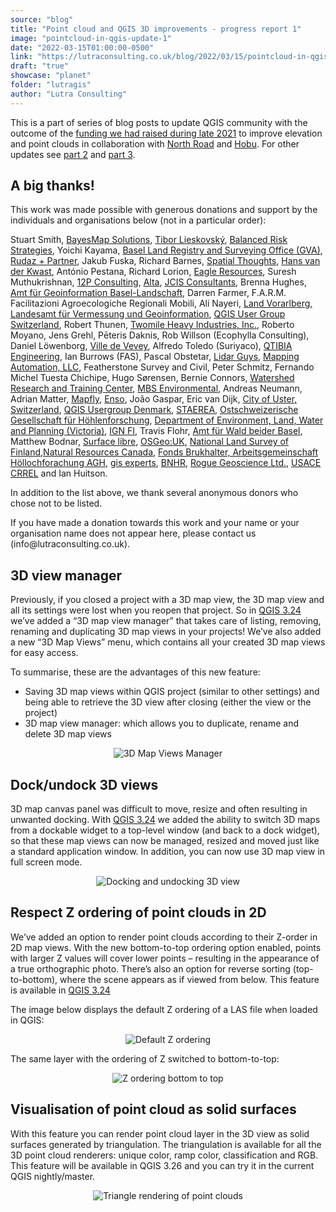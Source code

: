 ```yaml
---
source: "blog"
title: "Point cloud and QGIS 3D improvements - progress report 1"
image: "pointcloud-in-qgis-update-1"
date: "2022-03-15T01:00:00-0500"
link: "https://lutraconsulting.co.uk/blog/2022/03/15/pointcloud-in-qgis-update-1/"
draft: "true"
showcase: "planet"
folder: "lutragis"
author: "Lutra Consulting"
---
```


<p>This is a part of series of blog posts to update QGIS community with the outcome of the <a href="https://www.lutraconsulting.co.uk/crowdfunding/elevation-pointcloud-enhancements-qgis/">funding we had raised during late 2021</a> to improve elevation and point clouds in collaboration with <a href="https://north-road.com/">North Road</a> and <a href="https://hobu.co/">Hobu</a>. For other updates see <a href="https://www.lutraconsulting.co.uk/blog/2022/04/05/pointcloud-in-qgis-update-2/">part 2</a> and <a href="https://www.lutraconsulting.co.uk/blog/2022/06/16/pointcloud-in-qgis-update-3/">part 3</a>.</p>

<h2 id="a-big-thanks">A big thanks!</h2>
<p>This work was made possible with generous donations and support by the individuals and organisations below (not in a particular order):</p>

<p>Stuart Smith, <a href="http://bayesmap.com/">BayesMap Solutions</a>, <a href="https://www.researchgate.net/profile/Tibor-Lieskovsky">Tibor Lieskovský</a>, <a href="http://www.balrisk.com/">Balanced Risk Strategies</a>, Yoichi Kayama, <a href="https://www.gva.bs.ch/">Basel Land Registry and Surveying Office (GVA)</a>, <a href="https://www.rudaz.ch/index.php/en/">Rudaz + Partner</a>, Jakub Fuska, Richard Barnes, <a href="https://spatialthoughts.com">Spatial Thoughts</a>, <a href="https://twitter.com/hansakwast">Hans van der Kwast</a>, António Pestana, Richard Lorion, <a href="http://www.eagleresources.com/">Eagle Resources</a>, Suresh Muthukrishnan, <a href="https://www.12p.consulting/">12P Consulting</a>, <a href="https://www.alta.is/">Alta</a>, <a href="https://jcis.net.au/">JCIS Consultants</a>, Brenna Hughes, <a href="https://www.baselland.ch/">Amt für Geoinformation Basel-Landschaft</a>, Darren Farmer, F.A.R.M. Facilitazioni Agroecologiche Regionali Mobili, Ali Nayeri, <a href="https://vorarlberg.at/">Land Vorarlberg, Landesamt für Vermessung und Geoinformation</a>, <a href="https://qgis.ch/en">QGIS User Group Switzerland</a>, Robert Thunen, <a href="https://twomile.com">Twomile Heavy Industries, Inc.</a>, Roberto Moyano, Jens Grehl, Pēteris Daknis, Rob Willson (Ecophylla Consulting), Daniel Löwenborg, <a href="https://www.vevey.ch/">Ville de Vevey</a>, Alfredo Toledo (Suriyaco), <a href="https://qtibia.ro/">QTIBIA Engineering</a>, Ian Burrows (FAS), Pascal Obstetar, <a href="http://www.lidarguys.com/">Lidar Guys</a>, <a href="https://mappingautomation.com/">Mapping Automation, LLC</a>, Featherstone Survey and Civil, Peter Schmitz, Fernando Michel Tuesta Chichipe, Hugo Sørensen, Bernie Connors, <a href="https://www.thewatershedcenter.com/">Watershed Research and Training Center</a>, <a href="https://mbsenvironmental.com.au/">MBS Environmental</a>, Andreas Neumann, Adrian Matter, <a href="http://mapfly.fr/">Mapfly</a>, <a href="https://www.lutraconsulting.co.uk/blog/categories/qgis/www.ensogeospatial.com">Enso</a>, João Gaspar, Eric van Dijk, <a href="https://www.uster.ch/">City of Uster, Switzerland</a>, <a href="https://www.lutraconsulting.co.uk/blog/categories/qgis/qgis.dk">QGIS Usergroup Denmark</a>, <a href="https://www.staerea.net/">STAEREA</a>, <a href="https://ogh.ch/">Ostschweizerische Gesellschaft für Höhlenforschung</a>, <a href="https://www.delwp.vic.gov.au/">Department of Environment, Land, Water and Planning (Victoria)</a>, <a href="https://www.ignfi.fr/">IGN FI</a>, Travis Flohr, <a href="https://www.baselland.ch/">Amt für Wald beider Basel</a>, Matthew Bodnar, <a href="http://www.surfacelibre.fr/">Surface libre</a>, <a href="https://uk.osgeo.org/">OSGeo:UK</a>, <a href="https://www.maanmittauslaitos.fi/en">National Land Survey of Finland</a>,<a href="https://www.nrcan.gc.ca/home">Natural Resources Canada</a>, <a href="http://zie.ch/">Fonds Brukhalter, Arbeitsgemeinschaft Höllochforachung AGH</a>, <a href="http://gisxperts.de/">gis experts</a>, <a href="https://bnhr.xyz">BNHR</a>, <a href="http://roguegeoscience.com/">Rogue Geoscience Ltd.</a>, <a href="https://www.erdc.usace.army.mil/Locations/CRREL/">USACE CRREL</a> and Ian Huitson.</p>

<p>In addition to the list above, we thank several anonymous donors who chose not to be listed.</p>

<p>If you have made a donation towards this work and your name or your organisation name does not appear here, please contact us (info@lutraconsulting.co.uk).</p>

<h2 id="3d-view-manager">3D view manager</h2>
<p>Previously, if you closed a project with a 3D map view, the 3D map view and all its settings were lost when you reopen that project. So in <a href="https://www.qgis.org/en/site/forusers/visualchangelog324/index.html#feature-3d-map-view-manager">QGIS 3.24</a> we’ve added a “3D map view manager” that takes care of listing, removing, renaming and duplicating 3D map views in your projects! We’ve also added a new “3D Map Views” menu, which contains all your created 3D map views for easy access.</p>

<p>To summarise, these are the advantages of this new feature:</p>

<ul>
  <li>Saving 3D map views within QGIS project (similar to other settings) and being able to retrieve the 3D view after closing (either the view or the project)</li>
  <li>3D map view manager: which allows you to duplicate, rename and delete 3D map views</li>
</ul>

<center>
  <p><img alt="3D Map Views Manager" src="https://lutraconsulting.co.uk/img/posts/3d_map_view_manager.png" title="3d map view manager" /></p>
</center>

<h2 id="dockundock-3d-views">Dock/undock 3D views</h2>
<p>3D map canvas panel was difficult to move, resize and often resulting in unwanted docking. With <a href="https://www.qgis.org/en/site/forusers/visualchangelog324/index.html#feature-dock-undock-3d-views">QGIS 3.24</a> we added the ability to switch 3D maps from a dockable widget to a top-level window (and back to a dock widget), so that these map views can now be managed, resized and moved just like a standard application window. In addition, you can now use 3D map view in full screen mode.</p>

<center>
  <p><img alt="Docking and undocking 3D view" src="https://lutraconsulting.co.uk/img/posts/dock_undock.gif" title="Docking and undocking 3D view" /></p>
</center>

<h2 id="respect-z-ordering-of-point-clouds-in-2d">Respect Z ordering of point clouds in 2D</h2>
<p>We’ve added an option to render point clouds according to their Z-order in 2D map views. With the new bottom-to-top ordering option enabled, points with larger Z values will cover lower points – resulting in the appearance of a true orthographic photo. There’s also an option for reverse sorting (top-to-bottom), where the scene appears as if viewed from below. This feature is available in <a href="https://www.qgis.org/en/site/forusers/visualchangelog324/index.html#feature-respect-z-ordering-when-rendering-point-clouds-in-2d">QGIS 3.24</a></p>

<p>The image below displays the default Z ordering of a LAS file when loaded in QGIS:</p>

<center>
  <p><img alt="Default Z ordering" src="https://lutraconsulting.co.uk/img/posts/pc_z_order_default.png" title="Default Z ordering" /></p>
</center>

<p>The same layer with the ordering of Z switched to bottom-to-top:</p>

<center>
  <p><img alt="Z ordering bottom to top" src="https://lutraconsulting.co.uk/img/posts/pc_z_order_btm_to_top.png" title="Z ordering bottom to top" /></p>
</center>

<h2 id="visualisation-of-point-cloud-as-solid-surfaces">Visualisation of point cloud as solid surfaces</h2>
<p>With this feature you can render point cloud layer in the 3D view as solid surfaces generated by triangulation. The triangulation is available for all the 3D point cloud renderers: unique color, ramp color, classification and RGB. This feature will be available in QGIS 3.26 and you can try it in the current QGIS nightly/master.</p>

<center>
  <p><img alt="Triangle rendering of point clouds" src="https://lutraconsulting.co.uk/img/posts/mesh_rendering.gif" title="Triangle rendering of point clouds" /></p>
</center>

